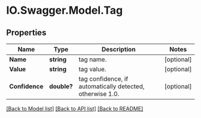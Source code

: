 # IO.Swagger.Model.Tag
## Properties

Name | Type | Description | Notes
------------ | ------------- | ------------- | -------------
**Name** | **string** | tag name. | [optional] 
**Value** | **string** | tag value. | [optional] 
**Confidence** | **double?** | tag confidence, if automatically detected, otherwise 1.0. | [optional] 

[[Back to Model list]](../README.md#documentation-for-models) [[Back to API list]](../README.md#documentation-for-api-endpoints) [[Back to README]](../README.md)


